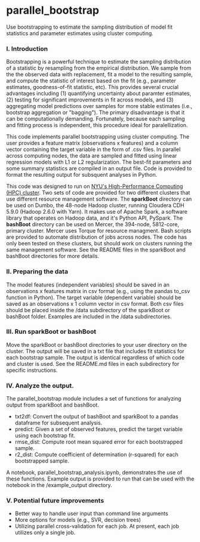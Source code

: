# parallel_bootstrap

Use bootstrapping to estimate the sampling distribution of model fit statistics and parameter estimates using cluster computing.

### I. Introduction

Bootstrapping is a powerful technique to estimate the sampling distribution of a statistic by resampling from the empirical distribution.  We sample from the the observed data with replacement, fit a model to the resulting sample, and compute the statistic of interest based on the fit (e.g., parameter estimates, goodness-of-fit statistic, etc).  This provides several crucial advantages including (1) quantifying uncertainty about paramter estimates, (2) testing for significant improvements in fit across models, and (3) aggregating model predictions over samples for more stable estimates (i.e., bootstrap aggregation or "bagging").  The primary disadvantage is that it can be computationally demanding.  Fortunately, because each sampling and fitting process is independent, this procedure ideal for paralellization.

This code implements parallel bootstrapping using cluster computing.  The user provides a feature matrix (observations x features) and a column vector containing the target variable in the form of .csv files.  In parallel across computing nodes, the data are sampled and fitted using linear regression models with L1 or L2 regularization.  The best-fit parameters and some summary statistics are compiled in an output file.  Code is provided to format the resulting output for subsquent analyses in Python.

This code was designed to run on [NYU's High-Performance Computing (HPC) cluster](https://wikis.nyu.edu/display/NYUHPC/High+Performance+Computing+at+NYU).  Two sets of code are provided for two different clusters that use different resource management software.  The **sparkBoot** directory can be used on Dumbo, the 48-node Hadoop cluster, running Cloudera CDH 5.9.0 (Hadoop 2.6.0 with Yarn).  It makes use of Apache Spark, a software library that operates on Hadoop data, and it's Python API, PySpark.  The **bashBoot** directory can be used on Mercer, the 394-node, 5812-core, primary cluster.  Mercer uses Torque for resource managment.  Bash scripts are provided to automate distribution of jobs across nodes.  The code has only been tested on these clusters, but should work on clusters running the same management software.  See the README files in the sparkBoot and bashBoot directories for more details.  


### II. Preparing the data

The model features (independent variables) should be saved in an observations x features matrix in csv format (e.g., using the pandas to_csv function in Python).  The target variable (dependent variable) should be saved as an observations x 1 column vector in csv format.  Both csv files should be placed inside the /data subdirectory of the sparkBoot or bashBoot folder.  Examples are included in the /data subdirectories.

### III. Run sparkBoot or bashBoot

Move the sparkBoot or bashBoot directories to your user directory on the cluster.  The output will be saved in a txt file that includes fit statistics for each bootstrap sample.  The output is identical regardless of which code and cluster is used.  See the README.md files in each subdirectory for specific instructions.

### IV.  Analyze the output.

The parallel_bootstrap module includes a set of functions for analyzing output from sparkBoot and bashBoot.
- txt2df:    Convert the output of bashBoot and sparkBoot to a pandas dataframe for subsequent analysis.
- predict:   Given a set of observed features, predict the target variable using each bootstrap fit.
- rmse_dist: Compute root mean squared error for each bootstrapped sample.
- r2_dist: Compute coefficient of determination (r-squared) for each bootstrapped sample.

A notebook, parallel_bootstrap_analysis.ipynb, demonstrates the use of these functions.  Example output is provided to run that can be used with the notebook in the /example_output directory.

### V. Potential future improvements

- Better way to handle user input than command line arguments
- More options for models (e.g., SVR, decision trees)
- Utilizing parallel cross-validation for each job.  At present, each job utilizes only a single job.






